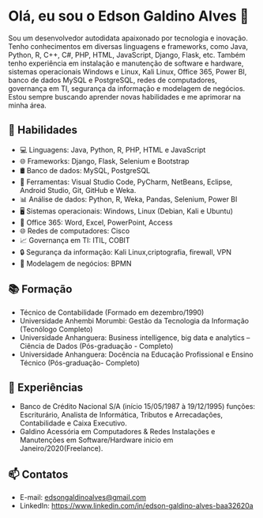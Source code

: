 # Olá, eu sou o Edson Galdino Alves 👋

Sou um desenvolvedor autodidata apaixonado por tecnologia e inovação. Tenho conhecimentos em diversas linguagens e frameworks, como Java, Python, R, C++, C#, PHP, HTML, JavaScript, Django, Flask, etc. Também tenho experiência em instalação e manutenção de software e hardware, sistemas operacionais Windows e Linux, Kali Linux, Office 365, Power BI, banco de dados MySQL e PostgreSQL, redes de computadores, governança em TI, segurança da informação e modelagem de negócios. Estou sempre buscando aprender novas habilidades e me aprimorar na minha área.

## 🚀 Habilidades

- 💻 Linguagens: Java, Python, R, PHP, HTML e JavaScript
- 🌐 Frameworks: Django, Flask, Selenium e Bootstrap
- 🛢️ Banco de dados: MySQL, PostgreSQL
- 🔧 Ferramentas: Visual Studio Code, PyCharm, NetBeans, Eclipse, Android Studio, Git, GitHub e Weka.
- 📊 Análise de dados: Python, R, Weka, Pandas, Selenium, Power BI
- 🖥️ Sistemas operacionais: Windows, Linux (Debian, Kali e Ubuntu)
- 📄 Office 365: Word, Excel, PowerPoint, Access
- 🌐 Redes de computadores: Cisco
- 📈 Governança em TI: ITIL, COBIT
- 🔒 Segurança da informação: Kali Linux,criptografia, firewall, VPN
- 📝 Modelagem de negócios: BPMN

## 📚 Formação

- Técnico de Contabilidade (Formado em dezembro/1990)
- Universidade Anhembi Morumbi: Gestão da Tecnologia da Informação (Tecnólogo Completo)
- Universidade Anhanguera: Business intelligence, big data e analytics – Ciência de Dados (Pós-graduação - Completo)
- Universidade Anhanguera: Docência na Educação Profissional e Ensino Técnico (Pós-graduação- Completo)

## 💼 Experiências

- Banco de Crédito Nacional S/A (início 15/05/1987 à 19/12/1995) funções: Escriturário, Analista de Informática, Tributos e Arrecadações, Contabilidade e Caixa Executivo.
- Galdino Acessória em Computadores & Redes Instalações e Manutenções em Software/Hardware inicio em Janeiro/2020(Freelance).

## 📫 Contatos

- E-mail: edsongaldinoalves@gmail.com
- LinkedIn: https://www.linkedin.com/in/edson-galdino-alves-baa32620a

